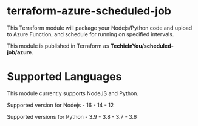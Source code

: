 # terraform-azure-scheduled-job
This Terraform module will package your Nodejs/Python code and upload to Azure Function, and schedule for running on specified intervals.  

This module is published in Terraform as **TechieInYou/scheduled-job/azure**.   


# Supported Languages
This module currently supports NodeJS and Python.  


Supported version for Nodejs
    - 16
    - 14
    - 12


Supported versions for Python
    - 3.9
    - 3.8
    - 3.7
    - 3.6

